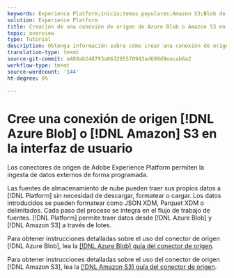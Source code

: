 ```yaml
---
keywords: Experience Platform;inicio;temas populares;Amazon S3;Blob de Azure
solution: Experience Platform
title: Creación de una conexión de origen de Azure Blob o Amazon S3 en la interfaz de usuario
topic: overview
type: Tutorial
description: Obtenga información sobre cómo crear una conexión de origen de Azure Blob o Amazon S3 mediante la interfaz de usuario de Adobe Experience Platform.
translation-type: tm+mt
source-git-commit: a489ab248793a063295578943ad600d8eacab6a2
workflow-type: tm+mt
source-wordcount: '144'
ht-degree: 0%

---
```



# Cree una conexión de origen [!DNL Azure Blob] o [!DNL Amazon] S3 en la interfaz de usuario

Los conectores de origen de Adobe Experience Platform permiten la ingesta de datos externos de forma programada.

Las fuentes de almacenamiento de nube pueden traer sus propios datos a [!DNL Platform] sin necesidad de descargar, formatear o cargar. Los datos introducidos se pueden formatear como JSON XDM, Parquet XDM o delimitados. Cada paso del proceso se integra en el flujo de trabajo de fuentes. [!DNL Platform] permite traer datos desde  [!DNL Azure Blob] y  [!DNL Amazon S3] a través de lotes.

Para obtener instrucciones detalladas sobre el uso del conector de origen [!DNL Azure Blob], lea la [[!DNL Azure Blob] guía del conector de origen](./blob.md).

Para obtener instrucciones detalladas sobre el uso del conector de origen [!DNL Amazon S3], lea la [[!DNL Amazon S3] guía del conector de origen](./blob.md).